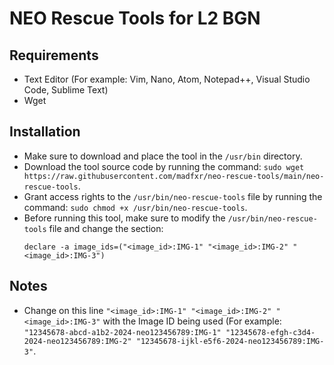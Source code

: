 # NEO Rescue Tools for L2 BGN

## Requirements
- Text Editor (For example: Vim, Nano, Atom, Notepad++, Visual Studio Code, Sublime Text)
- Wget

## Installation
- Make sure to download and place the tool in the ``/usr/bin`` directory.
- Download the tool source code by running the command: ``sudo wget https://raw.githubusercontent.com/madfxr/neo-rescue-tools/main/neo-rescue-tools``.
- Grant access rights to the ``/usr/bin/neo-rescue-tools`` file by running the command: ``sudo chmod +x /usr/bin/neo-rescue-tools``.
- Before running this tool, make sure to modify the ``/usr/bin/neo-rescue-tools`` file and change the section:
  ```
  declare -a image_ids=("<image_id>:IMG-1" "<image_id>:IMG-2" "<image_id>:IMG-3")
  ```

## Notes
- Change on this line ``"<image_id>:IMG-1" "<image_id>:IMG-2" "<image_id>:IMG-3"`` with the Image ID being used (For example: ``"12345678-abcd-a1b2-2024-neo123456789:IMG-1" "12345678-efgh-c3d4-2024-neo123456789:IMG-2" "12345678-ijkl-e5f6-2024-neo123456789:IMG-3"``.
